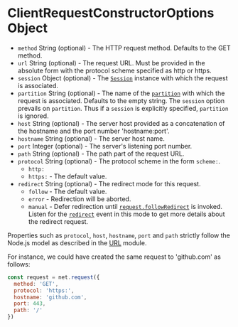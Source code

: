 # ClientRequestConstructorOptions Object

* `method` String (optional) - The HTTP request method. Defaults to the GET
method.
* `url` String (optional) - The request URL. Must be provided in the absolute
form with the protocol scheme specified as http or https.
* `session` Object (optional) - The [`Session`](session.md) instance with
which the request is associated.
* `partition` String (optional) - The name of the [`partition`](session.md)
  with which the request is associated. Defaults to the empty string. The
  `session` option prevails on `partition`. Thus if a `session` is explicitly
  specified, `partition` is ignored.
* `host` String (optional) - The server host provided as a concatenation of
  the hostname and the port number 'hostname:port'.
* `hostname` String (optional) - The server host name.
* `port` Integer (optional) - The server's listening port number.
* `path` String (optional) - The path part of the request URL.
* `protocol` String (optional) - The protocol scheme in the form `scheme:`.
  * `http:`
  * `https:` - The default value.
* `redirect` String (optional) - The redirect mode for this request.
  * `follow` - The default value.
  * `error` - Redirection will be aborted.
  * `manual` - Defer redirection until [`request.followRedirect`](#requestfollowredirect)
    is invoked. Listen for the [`redirect`](#event-redirect) event in
    this mode to get more details about the redirect request.

Properties such as `protocol`, `host`, `hostname`, `port` and `path` strictly
follow the Node.js model as described in the [URL](https://nodejs.org/api/url.html)
module.

For instance, we could have created the same request to 'github.com' as follows:

```JavaScript
const request = net.request({
  method: 'GET',
  protocol: 'https:',
  hostname: 'github.com',
  port: 443,
  path: '/'
})
```
